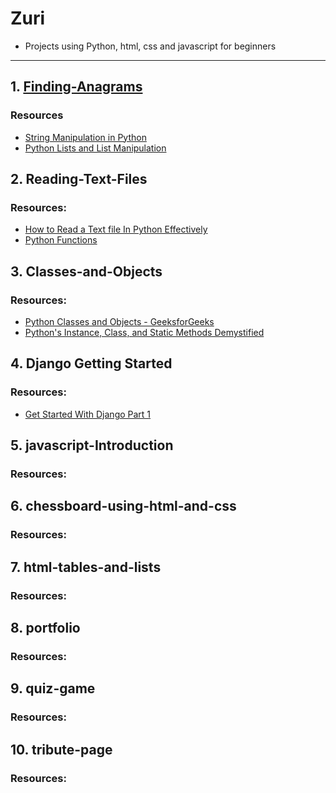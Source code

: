 # Zuri
- Projects using Python, html, css and javascript for beginners
- - - - - -

## 1. [Finding-Anagrams](./Finding-Anagrams)
### Resources
- [String Manipulation in Python](https://www.pythonforbeginners.com/basics/string-manipulation-in-python)
- [Python Lists and List Manipulation](https://towardsdatascience.com/python-basics-6-lists-and-list-manipulation-a56be62b1f95)

## 2. Reading-Text-Files
### Resources:

- [How to Read a Text file In Python Effectively](https://www.pythontutorial.net/python-basics/python-read-text-file/)
- [Python Functions](https://www.w3schools.com/python/python_functions.asp)

## 3. Classes-and-Objects
### Resources:

- [Python Classes and Objects - GeeksforGeeks](https://www.geeksforgeeks.org/python-classes-and-objects/)
- [Python's Instance, Class, and Static Methods Demystified](https://realpython.com/instance-class-and-static-methods-demystified/)

## 4. Django Getting Started
### Resources:

- [Get Started With Django Part 1](https://realpython.com/get-started-with-django-1/)

## 5. javascript-Introduction
### Resources:


## 6. chessboard-using-html-and-css
### Resources:


## 7. html-tables-and-lists
### Resources:


## 8. portfolio
### Resources:


## 9. quiz-game
### Resources:


## 10. tribute-page
### Resources:
